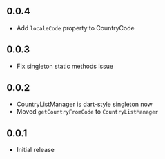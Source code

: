 ## 0.0.4

* Add `localeCode` property to CountryCode

## 0.0.3

* Fix singleton static methods issue

## 0.0.2

* CountryListManager is dart-style singleton now
* Moved `getCountryFromCode` to `CountryListManager`

## 0.0.1

* Initial release

